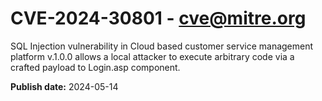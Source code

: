 # CVE-2024-30801 - cve@mitre.org

SQL Injection vulnerability in Cloud based customer service management platform v.1.0.0 allows a local attacker to execute arbitrary code via a crafted payload to Login.asp component.

**Publish date:** 2024-05-14
